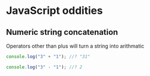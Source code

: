 # JavaScript oddities

## Numeric string concatenation 

Operators other than plus will turn a string into arithmatic
```javascript
console.log("3" + "1"); //? "31"

console.log("3" - "1"); //? 2
```
